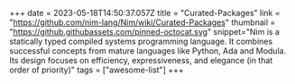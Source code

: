 +++
date = 2023-05-18T14:50:37.057Z
title = "Curated-Packages"
link = "https://github.com/nim-lang/Nim/wiki/Curated-Packages"
thumbnail = "https://github.githubassets.com/pinned-octocat.svg"
snippet="Nim is a statically typed compiled systems programming language. It combines successful concepts from mature languages like Python, Ada and Modula. Its design focuses on efficiency, expressiveness, and elegance (in that order of priority)"
tags = ["awesome-list"]
+++
